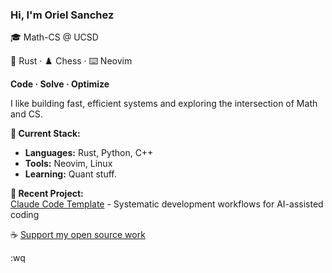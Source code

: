 ### Hi, I'm Oriel Sanchez

🎓 Math-CS @ UCSD

🦀 Rust · ♟️ Chess · ⌨️ Neovim

**Code · Solve · Optimize**

I like building fast, efficient systems and exploring the intersection of Math and CS.

**🔧 Current Stack:**  
- **Languages:** Rust, Python, C++
- **Tools:** Neovim, Linux
- **Learning:** Quant stuff.

**🚀 Recent Project:**  
[Claude Code Template](https://github.com/orielsanchez/claude-code-template) - Systematic development workflows for AI-assisted coding

☕ [Support my open source work](https://buymeacoffee.com/orielsanchez)

:wq

